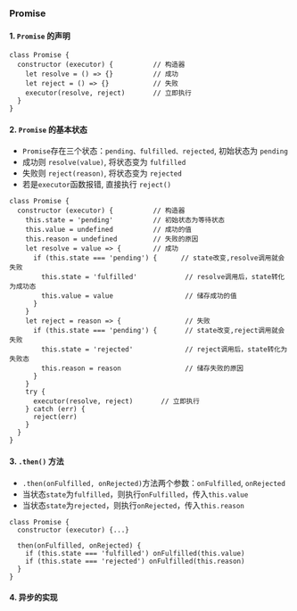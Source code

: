 ### Promise


#### 1. `Promise` 的声明

``` js{4}
class Promise {
  constructor (executor) {          // 构造器
    let resolve = () => {}          // 成功
    let reject = () => {}           // 失败
    executor(resolve, reject)       // 立即执行
  }
}
```


#### 2. `Promise` 的基本状态

- `Promise`存在三个状态：`pending、fulfilled、rejected`, 初始状态为 `pending`
- 成功则 `resolve(value)`, 将状态变为 `fulfilled`
- 失败则 `reject(reason)`, 将状态变为 `rejected`
- 若是`executor`函数报错, 直接执行 `reject()`

```js{4}
class Promise {
  constructor (executor) {          // 构造器
    this.state = 'pending'          // 初始状态为等待状态
    this.value = undefined          // 成功的值
    this.reason = undefined         // 失败的原因
    let resolve = value => {        // 成功
      if (this.state === 'pending') {      // state改变,resolve调用就会失败
        this.state = 'fulfilled'            // resolve调用后，state转化为成功态
        this.value = value                  // 储存成功的值
      }
    }
    let reject = reason => {                // 失败
      if (this.state === 'pending') {       // state改变,reject调用就会失败
        this.state = 'rejected'             // reject调用后，state转化为失败态
        this.reason = reason                // 储存失败的原因
      }
    }
    try {
      executor(resolve, reject)       // 立即执行
    } catch (err) {
      reject(err)
    }
  }
}
```

#### 3. `.then()` 方法

- `.then(onFulfilled, onRejected)`方法两个参数：`onFulfilled`, `onRejected`
- 当状态`state`为`fulfilled`，则执行`onFulfilled`，传入`this.value`
- 当状态`state`为`rejected`，则执行`onRejected`，传入`this.reason`

```js{4}
class Promise {
  constructor (executor) {...}

  then(onFulfilled, onRejected) {
    if (this.state === 'fulfilled') onFulfilled(this.value)
    if (this.state === 'rejected') onFulfilled(this.reason)
  }
}
```

#### 4. 异步的实现